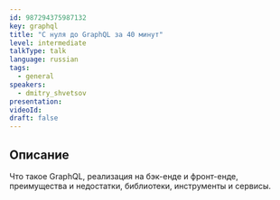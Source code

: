 ```yaml
---
id: 987294375987132
key: graphql
title: "C нуля до GraphQL за 40 минут"
level: intermediate
talkType: talk
language: russian
tags:
  - general
speakers:
  - dmitry_shvetsov
presentation:
videoId:
draft: false
---
```


## Описание

Что такое GraphQL, реализация на бэк-енде и фронт-енде, преимущества и недостатки, библиотеки, инструменты и сервисы.

